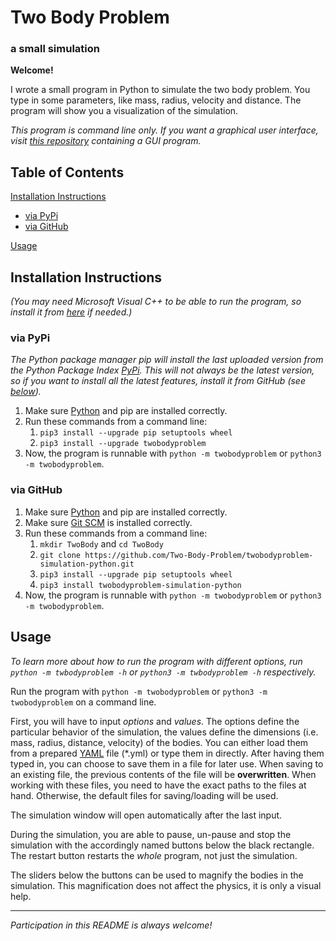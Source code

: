 # Two Body Problem

### a small simulation

**Welcome!**

I wrote a small program in Python to simulate the two body problem. You type in
some parameters, like mass, radius, velocity and distance. The program will
show you a visualization of the simulation.

*This program is command line only. If you want a graphical user interface,
visit [this repository](https://github.com/Two-Body-Problem/twobodyproblem-simulation-python-gui)
containing a GUI program.*

## Table of Contents

[Installation Instructions](#installation-instructions)

- [via PyPi](#via-pypi)
- [via GitHub](#via-github)

[Usage](#usage)

## Installation Instructions

*(You may need Microsoft Visual C++ to be able to run the program, so install
it from [here](https://visualstudio.microsoft.com/visual-cpp-build-tools) if
needed.)*

### via PyPi

*The Python package manager pip will install the last uploaded version from the
Python Package Index [PyPi](https://pypi.org/project/twobodyproblem). This will
not always be the latest version, so if you want to install all the latest
features, install it from GitHub (see [below](#via-github)).*

1. Make sure [Python](https://www.python.org/downloads) and pip are installed
   correctly.
1. Run these commands from a command line:
    1. `pip3 install --upgrade pip setuptools wheel`
    1. `pip3 install --upgrade twobodyproblem`
1. Now, the program is runnable with `python -m twobodyproblem` or
   `python3 -m twobodyproblem`.

### via GitHub

1. Make sure [Python](https://www.python.org/downloads) and pip are installed
   correctly.
1. Make sure [Git SCM](https://git-scm.com/downloads) is installed correctly.
1. Run these commands from a command line:
    1. `mkdir TwoBody` and `cd TwoBody`
    1. `git clone https://github.com/Two-Body-Problem/twobodyproblem-simulation-python.git`
    1. `pip3 install --upgrade pip setuptools wheel`
    1. `pip3 install twobodyproblem-simulation-python`
1. Now, the program is runnable with `python -m twobodyproblem` or
   `python3 -m twobodyproblem`.

## Usage

*To learn more about how to run the program with different options,
run `python -m twbodyproblem -h` or `python3 -m twbodyproblem -h`
respectively.*

Run the program with `python -m twobodyproblem` or `python3 -m twobodyproblem`
on a command line.

First, you will have to input *options* and *values*. The options define the
particular behavior of the simulation, the values define the dimensions (i.e.
mass, radius, distance, velocity) of the bodies. You can either load them from
a prepared [YAML](https://yaml.org) file (*.yml) or type them in directly.
After having them typed in, you can choose to save them in a file for later
use. When saving to an existing file, the previous contents of the file will
be **overwritten**. When working with these files, you need to have the exact
paths to the files at hand. Otherwise, the default files for saving/loading
will be used.

The simulation window will open automatically after the last input.

During the simulation, you are able to pause, un-pause and stop the simulation
with the accordingly named buttons below the black rectangle. The restart
button restarts the *whole* program, not just the simulation.

The sliders below the buttons can be used to magnify the bodies in the
simulation. This magnification does not affect the physics, it is only a visual
help.

***

*Participation in this README is always welcome!*
